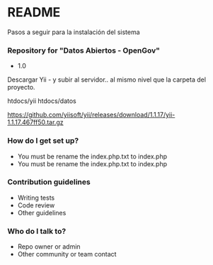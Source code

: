 # README #

Pasos a seguir para la instalación del sistema

### Repository for "Datos Abiertos - OpenGov" ###

* 1.0

Descargar Yii - y subir al servidor.. al mismo nivel que la carpeta del proyecto.

htdocs/yii
htdocs/datos

https://github.com/yiisoft/yii/releases/download/1.1.17/yii-1.1.17.467ff50.tar.gz


### How do I get set up? ###

* You must be rename the index.php.txt to index.php
* You must be rename the index.php.txt to index.php


### Contribution guidelines ###

* Writing tests
* Code review
* Other guidelines

### Who do I talk to? ###

* Repo owner or admin
* Other community or team contact